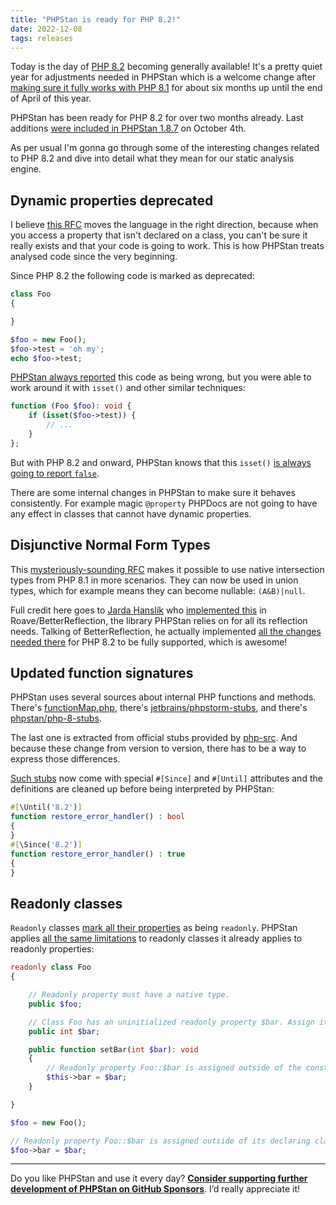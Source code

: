 ```yaml
---
title: "PHPStan is ready for PHP 8.2!"
date: 2022-12-08
tags: releases
---
```


Today is the day of [PHP 8.2](https://www.php.net/releases/8.2/en.php) becoming generally available! It's a pretty quiet year for adjustments needed in PHPStan which is a welcome change after [making sure it fully works with PHP 8.1](/blog/plan-to-support-php-8-1) for about six months up until the end of April of this year.

PHPStan has been ready for PHP 8.2 for over two months already. Last additions [were included in PHPStan 1.8.7](https://github.com/phpstan/phpstan/releases/tag/1.8.7) on October 4th.

As per usual I'm gonna go through some of the interesting changes related to PHP 8.2 and dive into detail what they mean for our static analysis engine.

Dynamic properties deprecated
---------------

I believe [this RFC](https://wiki.php.net/rfc/deprecate_dynamic_properties) moves the language in the right direction, because when you access a property that isn't declared on a class, you can't be sure it really exists and that your code is going to work. This is how PHPStan treats analysed code since the very beginning.

Since PHP 8.2 the following code is marked as deprecated:

```php
class Foo
{

}

$foo = new Foo();
$foo->test = 'oh my';
echo $foo->test;
```

[PHPStan always reported](https://phpstan.org/r/33d1cb67-39ca-40ee-889d-841bc1719123) this code as being wrong, but you were able to work around it with `isset()` and other similar techniques:

```php
function (Foo $foo): void {
    if (isset($foo->test)) {
        // ...
    }
};
```

But with PHP 8.2 and onward, PHPStan knows that this `isset()` [is always going to report `false`](https://phpstan.org/r/05e3273f-500a-4129-9517-4991931e459e).

There are some internal changes in PHPStan to make sure it behaves consistently. For example magic `@property` PHPDocs are not going to have any effect in classes that cannot have dynamic properties.

Disjunctive Normal Form Types
---------------

This [mysteriously-sounding RFC](https://wiki.php.net/rfc/dnf_types) makes it possible to use native intersection types from PHP 8.1 in more scenarios. They can now be used in union types, which for example means they can become nullable: `(A&B)|null`.

Full credit here goes to [Jarda Hanslík](https://twitter.com/kukulich) who [implemented this](https://github.com/Roave/BetterReflection/pull/1198) in Roave/BetterReflection, the library PHPStan relies on for all its reflection needs. Talking of BetterReflection, he actually implemented [all the changes needed there](https://github.com/Roave/BetterReflection/pulls?q=is%3Apr+is%3Aclosed+%22php+8.2%22+author%3Akukulich) for PHP 8.2 to be fully supported, which is awesome!

Updated function signatures
---------------

PHPStan uses several sources about internal PHP functions and methods. There's [functionMap.php](https://github.com/phpstan/phpstan-src/blob/2.1.x/resources/functionMap.php), there's [jetbrains/phpstorm-stubs](https://github.com/jetbrains/phpstorm-stubs), and there's [phpstan/php-8-stubs](https://github.com/phpstan/php-8-stubs).

The last one is extracted from official stubs provided by [php-src](https://github.com/php/php-src/). And because these change from version to version, there has to be a way to express those differences.

[Such stubs](https://github.com/phpstan/php-8-stubs/blob/45ace6223009aa9275ac8fbafb7f8066de5813c6/stubs/Zend/restore_error_handler.php) now come with special `#[Since]` and `#[Until]` attributes and the definitions are cleaned up before being interpreted by PHPStan:

```php
#[\Until('8.2')]
function restore_error_handler() : bool
{
}
#[\Since('8.2')]
function restore_error_handler() : true
{
}
```

Readonly classes
---------------

`Readonly` classes [mark all their properties](https://php.watch/versions/8.2/readonly-classes) as being `readonly`. PHPStan applies [all the same limitations](https://phpstan.org/r/2e1c02a3-b748-4d76-8689-e3d0efb738e9) to readonly classes it already applies to readonly properties:

```php
readonly class Foo
{

    // Readonly property must have a native type.
    public $foo;

    // Class Foo has an uninitialized readonly property $bar. Assign it in the constructor.
    public int $bar;

    public function setBar(int $bar): void
    {
        // Readonly property Foo::$bar is assigned outside of the constructor.
        $this->bar = $bar;
    }

}

$foo = new Foo();

// Readonly property Foo::$bar is assigned outside of its declaring class.
$foo->bar = $bar;
```

---

Do you like PHPStan and use it every day? [**Consider supporting further development of PHPStan on GitHub Sponsors**](https://github.com/sponsors/ondrejmirtes/). I’d really appreciate it!
